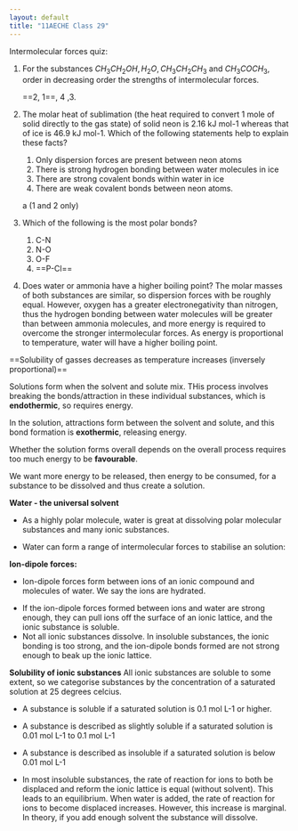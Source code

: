 ```yaml
---
layout: default
title: "11AECHE Class 29"
---
```


Intermolecular forces quiz:

1. For the substances $CH_3CH_{2}OH, H_{2}O, CH_3CH_{2}CH_{3}$ and $CH_{3}COCH_{3}$, order in decreasing order the strengths of intermolecular forces.

	==2, 1==, 4 ,3.

2. The molar heat of sublimation (the heat required to convert 1 mole of solid directly to the gas state) of solid neon is 2.16 kJ mol-1 whereas that of ice is 46.9 kJ mol-1. Which of the following statements help to explain these facts?
	1. Only dispersion forces are present between neon atoms
	2. There is strong hydrogen bonding between water molecules in ice
	3. There are strong covalent bonds within water in ice
	4. There are weak covalent bonds between neon atoms.

	a (1 and 2 only)

3. Which of the following is the most polar bonds?
	1. C-N
	2. N-O
	3. O-F
	4. ==P-Cl==
4. Does water or ammonia have a higher boiling point?
	The molar masses of both substances are similar, so dispersion forces with be roughly equal. However, oxygen has a greater electronegativity than nitrogen, thus the hydrogen bonding between water molecules will be greater than between ammonia molecules, and more energy is required to overcome the stronger intermolecular forces. As energy is proportional to temperature, water will have a higher boiling point.

==Solubility of gasses decreases as temperature increases  (inversely proportional)== 


Solutions form when the solvent and solute mix. THis process involves breaking the bonds/attraction in these individual substances, which is **endothermic**, so requires energy.

In the solution, attractions form between the solvent and solute, and this bond formation is **exothermic**, releasing energy.

Whether the solution forms overall depends on  the overall process requires too much energy to be **favourable**.

We want more energy to be released, then energy to be consumed, for a substance to be dissolved and thus create a solution.

**Water - the universal solvent**
- As a highly polar molecule, water is great at dissolving polar molecular substances and many ionic substances.

- Water can form a range of intermolecular forces to stabilise an solution:

**Ion-dipole forces:**
* Ion-dipole forces form between ions of an ionic compound and molecules of water. We say the ions are hydrated.
- If the ion-dipole forces formed between ions and water are strong enough, they can pull ions off the surface of an ionic lattice, and the ionic substance is soluble.
- Not all ionic substances dissolve. In insoluble substances, the ionic bonding is too strong, and the ion-dipole bonds formed are not strong enough to beak up the ionic lattice.

**Solubility of ionic substances**
All ionic substances are soluble to some extent, so we categorise substances by the concentration of a saturated solution at 25 degrees celcius.

* A substance is soluble if a saturated solution is 0.1 mol L-1 or higher.
* A substance is described as slightly soluble if a saturated solution is 0.01 mol L-1 to 0.1 mol L-1
* A substance is described as insoluble if a saturated solution is below 0.01 mol L-1

* In most insoluble substances, the rate of reaction for ions to both be displaced and reform the ionic lattice is equal (without solvent). This leads to an equilibrium. When water is added, the rate of reaction for ions to become displaced increases. However, this increase is marginal. In theory, if you add enough solvent the substance will dissolve.
